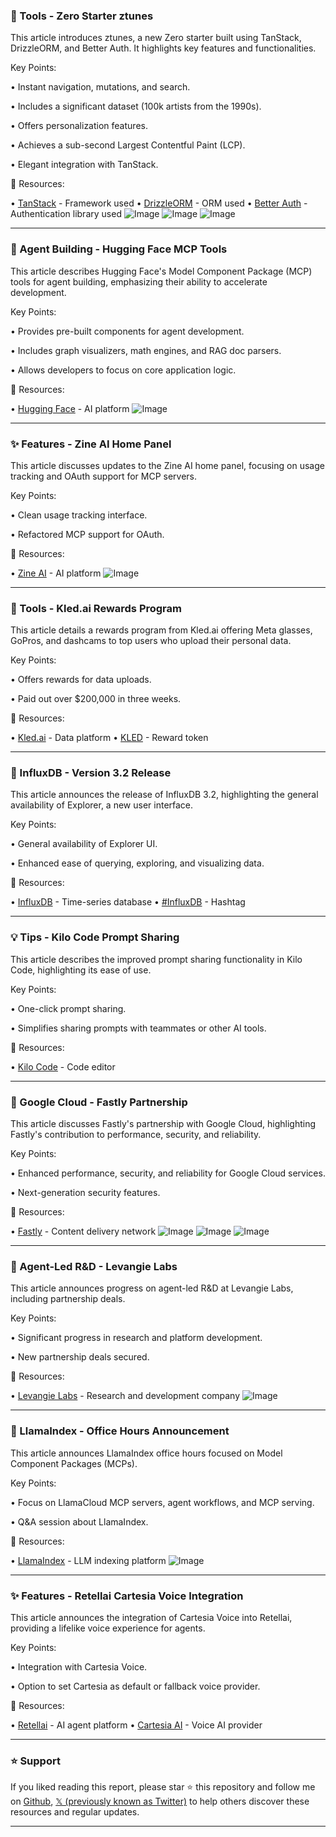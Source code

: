 ### 🚀 Tools - Zero Starter ztunes

This article introduces ztunes, a new Zero starter built using TanStack, DrizzleORM, and Better Auth.  It highlights key features and functionalities.


Key Points:

• Instant navigation, mutations, and search.


• Includes a significant dataset (100k artists from the 1990s).


• Offers personalization features.


• Achieves a sub-second Largest Contentful Paint (LCP).


• Elegant integration with TanStack.



🔗 Resources:

• [TanStack](https://x.com/tan_stack) -  Framework used
• [DrizzleORM](https://x.com/DrizzleORM) - ORM used
• [Better Auth](https://x.com/better_auth) - Authentication library used
![Image](https://pbs.twimg.com/amplify_video_thumb/1941905005390516224/img/mBAJOSQSymBRbGZa.jpg)
![Image](https://pbs.twimg.com/media/GvMPMr2XQAA3fd1?format=jpg&name=360x360)
![Image](https://pbs.twimg.com/media/GvMPrGga8AAA9u9?format=jpg&name=small)


---

### 🤖 Agent Building - Hugging Face MCP Tools

This article describes Hugging Face's Model Component Package (MCP) tools for agent building, emphasizing their ability to accelerate development.


Key Points:

• Provides pre-built components for agent development.


• Includes graph visualizers, math engines, and RAG doc parsers.


• Allows developers to focus on core application logic.



🔗 Resources:

• [Hugging Face](https://x.com/huggingface) -  AI platform
![Image](https://pbs.twimg.com/media/GupPyBpWAAAASNM?format=jpg&name=small)


---

### ✨ Features - Zine AI Home Panel

This article discusses updates to the Zine AI home panel, focusing on usage tracking and OAuth support for MCP servers.


Key Points:

• Clean usage tracking interface.


• Refactored MCP support for OAuth.



🔗 Resources:

• [Zine AI](https://x.com/zine_ai) - AI platform
![Image](https://pbs.twimg.com/amplify_video_thumb/1941696215474753536/img/wcF_Uym4d2Mfubw2.jpg)


---

### 🚀 Tools - Kled.ai Rewards Program

This article details a rewards program from Kled.ai offering Meta glasses, GoPros, and dashcams to top users who upload their personal data.


Key Points:

• Offers rewards for data uploads.


• Paid out over $200,000 in three weeks.



🔗 Resources:

• [Kled.ai](https://kled.ai) - Data platform
• [KLED](https://x.com/search?q=%24KLED&src=cashtag_click) - Reward token


---

### 🤖 InfluxDB - Version 3.2 Release

This article announces the release of InfluxDB 3.2, highlighting the general availability of Explorer, a new user interface.


Key Points:

• General availability of Explorer UI.


• Enhanced ease of querying, exploring, and visualizing data.



🔗 Resources:

• [InfluxDB](https://x.com/InfluxDB) - Time-series database
• [#InfluxDB](https://x.com/hashtag/InfluxDB?src=hashtag_click) - Hashtag


---

### 💡 Tips - Kilo Code Prompt Sharing

This article describes the improved prompt sharing functionality in Kilo Code, highlighting its ease of use.


Key Points:

• One-click prompt sharing.


• Simplifies sharing prompts with teammates or other AI tools.



🔗 Resources:

• [Kilo Code](https://x.com/Kilo_Code) - Code editor


---

### 🤖 Google Cloud - Fastly Partnership

This article discusses Fastly's partnership with Google Cloud, highlighting Fastly's contribution to performance, security, and reliability.


Key Points:

• Enhanced performance, security, and reliability for Google Cloud services.


• Next-generation security features.



🔗 Resources:

• [Fastly](https://x.com/fastly) - Content delivery network
![Image](https://pbs.twimg.com/media/GvCCKGmW4AAoUuF?format=jpg&name=small)
![Image](https://pbs.twimg.com/media/GvCCLUjXcAAvbfB?format=jpg&name=360x360)
![Image](https://pbs.twimg.com/media/GvCCMisW0AAoATg?format=jpg&name=360x360)


---

### 🤖 Agent-Led R&D - Levangie Labs

This article announces progress on agent-led R&D at Levangie Labs, including partnership deals.


Key Points:

• Significant progress in research and platform development.


• New partnership deals secured.



🔗 Resources:

• [Levangie Labs](https://x.com/LevangieLabs) - Research and development company
![Image](https://pbs.twimg.com/media/GvGgX7dWsAE5qN7?format=png&name=small)


---

### 🤖 LlamaIndex - Office Hours Announcement

This article announces LlamaIndex office hours focused on Model Component Packages (MCPs).


Key Points:

• Focus on LlamaCloud MCP servers, agent workflows, and MCP serving.


• Q&A session about LlamaIndex.



🔗 Resources:

• [LlamaIndex](https://x.com/llama_index) -  LLM indexing platform
![Image](https://pbs.twimg.com/media/GvDIMoabQAA1KTX?format=png&name=small)


---

### ✨ Features - Retellai Cartesia Voice Integration

This article announces the integration of Cartesia Voice into Retellai, providing a lifelike voice experience for agents.


Key Points:

• Integration with Cartesia Voice.


• Option to set Cartesia as default or fallback voice provider.



🔗 Resources:

• [Retellai](https://x.com/retellai) - AI agent platform
• [Cartesia AI](https://x.com/cartesia_ai) - Voice AI provider


---

### ⭐️ Support

If you liked reading this report, please star ⭐️ this repository and follow me on [Github](https://github.com/Drix10), [𝕏 (previously known as Twitter)](https://x.com/DRIX_10_) to help others discover these resources and regular updates.

---